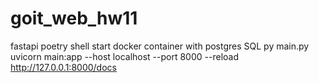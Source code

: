 # goit_web_hw11
 fastapi
poetry shell
start docker container with postgres SQL
py main.py
uvicorn main:app --host localhost --port 8000 --reload
http://127.0.0.1:8000/docs